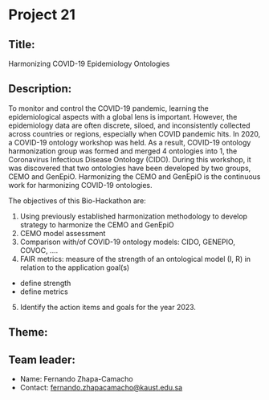 # Project 21

## Title: 

Harmonizing COVID-19 Epidemiology Ontologies

## Description:


To monitor and control the COVID-19 pandemic, learning the
epidemiological aspects with a global lens is important. However, the
epidemiology data are often discrete, siloed, and inconsistently
collected across countries or regions, especially when COVID pandemic
hits. In 2020, a COVID-19 ontology workshop was held. As a result,
COVID-19 ontology harmonization group was formed and merged 4
ontologies into 1, the Coronavirus Infectious Disease Ontology
(CIDO). During this workshop, it was discovered that two ontologies
have been developed by two groups, CEMO and GenEpiO. Harmonizing the
CEMO and GenEpiO is the continuous work for harmonizing COVID-19
ontologies.

The objectives of this Bio-Hackathon are:

1. Using previously established harmonization methodology to develop strategy to harmonize the CEMO and GenEpiO
2. CEMO model assessment
3. Comparison with/of COVID-19 ontology models: CIDO, GENEPIO, COVOC, ....
4. FAIR metrics: measure of the strength of an ontological model (I, R) in relation to the application goal(s)
  - define strength
  - define metrics
5. Identify the action items and goals for the year 2023. 


## Theme:


## Team leader:

 * Name: Fernando Zhapa-Camacho
 * Contact: fernando.zhapacamacho@kaust.edu.sa
 

